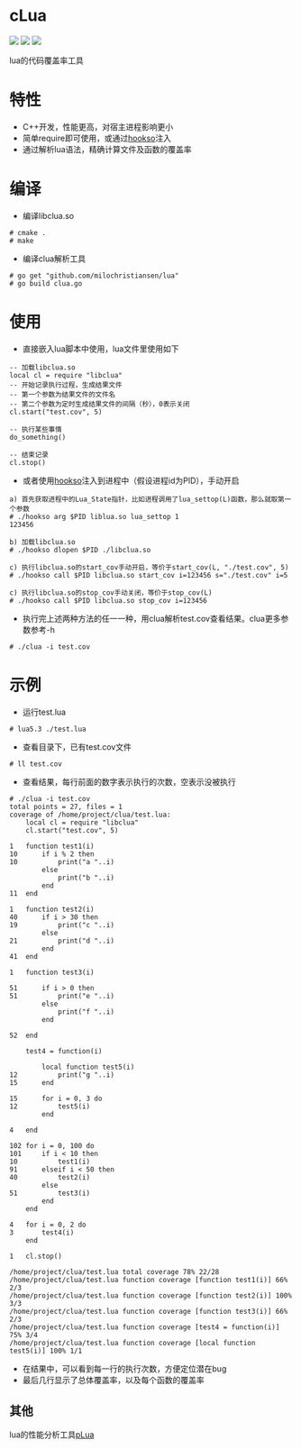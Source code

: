 # cLua
[<img src="https://img.shields.io/github/license/esrrhs/cLua">](https://github.com/esrrhs/cLua)
[<img src="https://img.shields.io/github/languages/top/esrrhs/cLua">](https://github.com/esrrhs/cLua)
[<img src="https://img.shields.io/github/workflow/status/esrrhs/cLua/Go">](https://github.com/esrrhs/cLua/actions)

lua的代码覆盖率工具

# 特性
* C++开发，性能更高，对宿主进程影响更小
* 简单require即可使用，或通过[hookso](https://github.com/esrrhs/hookso)注入
* 通过解析lua语法，精确计算文件及函数的覆盖率

# 编译
* 编译libclua.so
```
# cmake .
# make
```
* 编译clua解析工具
```
# go get "github.com/milochristiansen/lua" 
# go build clua.go
```

# 使用
* 直接嵌入lua脚本中使用，lua文件里使用如下
```
-- 加载libclua.so
local cl = require "libclua"
-- 开始记录执行过程，生成结果文件
-- 第一个参数为结果文件的文件名
-- 第二个参数为定时生成结果文件的间隔（秒），0表示关闭
cl.start("test.cov", 5)

-- 执行某些事情
do_something()

-- 结束记录
cl.stop()
```
* 或者使用[hookso](https://github.com/esrrhs/hookso)注入到进程中（假设进程id为PID），手动开启
```
a) 首先获取进程中的Lua_State指针，比如进程调用了lua_settop(L)函数，那么就取第一个参数
# ./hookso arg $PID liblua.so lua_settop 1 
123456

b) 加载libclua.so
# ./hookso dlopen $PID ./libclua.so

c) 执行libclua.so的start_cov手动开启，等价于start_cov(L, "./test.cov", 5)
# ./hookso call $PID libclua.so start_cov i=123456 s="./test.cov" i=5

c) 执行libclua.so的stop_cov手动关闭，等价于stop_cov(L)
# ./hookso call $PID libclua.so stop_cov i=123456
```
* 执行完上述两种方法的任一一种，用clua解析test.cov查看结果。clua更多参数参考-h
```
# ./clua -i test.cov
```

# 示例
* 运行test.lua
```
# lua5.3 ./test.lua
```
* 查看目录下，已有test.cov文件
```
# ll test.cov
```
* 查看结果，每行前面的数字表示执行的次数，空表示没被执行
```
# ./clua -i test.cov     
total points = 27, files = 1
coverage of /home/project/clua/test.lua:
    local cl = require "libclua"
    cl.start("test.cov", 5)
    
1   function test1(i)
10      if i % 2 then
10          print("a "..i)
        else
            print("b "..i)
        end
11  end
    
1   function test2(i)
40      if i > 30 then
19          print("c "..i)
        else
21          print("d "..i)
        end
41  end
    
1   function test3(i)
    
51      if i > 0 then
51          print("e "..i)
        else
            print("f "..i)
        end
    
52  end
    
    test4 = function(i)
    
        local function test5(i)
12          print("g "..i)
15      end
    
15      for i = 0, 3 do
12          test5(i)
        end
    
4   end
    
102 for i = 0, 100 do
101     if i < 10 then
10          test1(i)
91      elseif i < 50 then
40          test2(i)
        else
51          test3(i)
        end
    end
    
4   for i = 0, 2 do
3       test4(i)
    end
    
1   cl.stop()
    
/home/project/clua/test.lua total coverage 78% 22/28
/home/project/clua/test.lua function coverage [function test1(i)] 66% 2/3
/home/project/clua/test.lua function coverage [function test2(i)] 100% 3/3
/home/project/clua/test.lua function coverage [function test3(i)] 66% 2/3
/home/project/clua/test.lua function coverage [test4 = function(i)] 75% 3/4
/home/project/clua/test.lua function coverage [local function test5(i)] 100% 1/1
```
* 在结果中，可以看到每一行的执行次数，方便定位潜在bug
* 最后几行显示了总体覆盖率，以及每个函数的覆盖率

## 其他
lua的性能分析工具[pLua](https://github.com/esrrhs/pLua)
